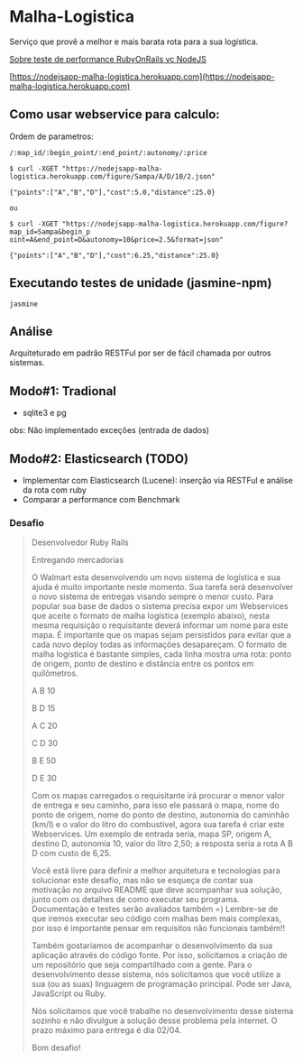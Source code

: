 # Malha-Logistica
Serviço que provê a melhor e mais barata rota para a sua logística.

[Sobre teste de performance RubyOnRails vc NodeJS](https://gist.github.com/altherlex/60d880db939b9b0e6d85)

[https://nodejsapp-malha-logistica.herokuapp.com](https://nodejsapp-malha-logistica.herokuapp.com)

## Como usar webservice para calculo:
Ordem de parametros: 
```
/:map_id/:begin_point/:end_point/:autonomy/:price
```

```
$ curl -XGET "https://nodejsapp-malha-logistica.herokuapp.com/figure/Sampa/A/D/10/2.json"

{"points":["A","B","D"],"cost":5.0,"distance":25.0}

ou 

$ curl -XGET "https://nodejsapp-malha-logistica.herokuapp.com/figure?map_id=Sampa&begin_p
oint=A&end_point=D&autonomy=10&price=2.5&format=json"

{"points":["A","B","D"],"cost":6.25,"distance":25.0}
```

## Executando testes de unidade (jasmine-npm)

```
jasmine
```

## Análise

Arquiteturado em padrão RESTFul por ser de fácil chamada por outros sistemas.

## Modo#1: Tradional
* sqlite3 e pg

obs: Não implementado exceções (entrada de dados)

## Modo#2: Elasticsearch (TODO)

* Implementar com Elasticsearch (Lucene): inserção via RESTFul e análise da rota com ruby
* Comparar a performance com Benchmark


### Desafio

> Desenvolvedor Ruby Rails
>
>Entregando mercadorias
>
>O Walmart esta desenvolvendo um novo sistema de logística e sua ajuda é muito importante neste momento. Sua tarefa será desenvolver o novo sistema de entregas visando sempre o menor custo. Para popular sua base de dados o sistema precisa expor um Webservices que aceite o formato de malha logística (exemplo abaixo), nesta mesma requisição o requisitante deverá informar um nome para este mapa. É importante que os mapas sejam persistidos para evitar que a cada novo deploy todas as informações desapareçam. O formato de malha logística é bastante simples, cada linha mostra uma rota: ponto de origem, ponto de destino e distância entre os pontos em quilômetros.
>
>
>A B 10
>
>B D 15
>
>A C 20
>
>C D 30
>
>B E 50
>
>D E 30
>
>
>Com os mapas carregados o requisitante irá procurar o menor valor de entrega e seu caminho, para isso ele passará o mapa, nome do ponto de origem, nome do ponto de destino, autonomia do caminhão (km/l) e o valor do litro do combustivel, agora sua tarefa é criar este Webservices. Um exemplo de entrada seria, mapa SP, origem A, destino D, autonomia 10, valor do litro 2,50; a resposta seria a rota A B D com custo de 6,25.
>
>Você está livre para definir a melhor arquitetura e tecnologias para solucionar este desafio, mas não se esqueça de contar sua motivação no arquivo README que deve acompanhar sua solução, junto com os detalhes de como executar seu programa. Documentação e testes serão avaliados também =) Lembre-se de que iremos executar seu código com malhas bem mais complexas, por isso é importante pensar em requisitos não funcionais também!!
>
>Também gostaríamos de acompanhar o desenvolvimento da sua aplicação através do código fonte. Por isso, solicitamos a criação de um repositório que seja compartilhado com a gente. Para o desenvolvimento desse sistema, nós solicitamos que você utilize a sua (ou as suas) linguagem de programação principal. Pode ser Java, JavaScript ou Ruby.
>
>Nós solicitamos que você trabalhe no desenvolvimento desse sistema sozinho e não divulgue a solução desse problema pela internet. O prazo máximo para entrega é dia 02/04.
>
>Bom desafio!
